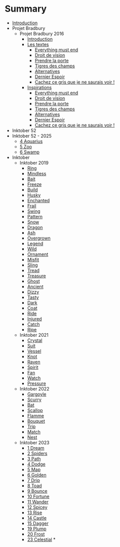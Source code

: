 # Summary

* [Introduction][1]
* Projet Bradbury
  * Projet Bradbury 2016
	* [Introduction][2]
	* [Les textes][3]
	   *  [Everything must end][4]
	   *  [Droit de vision][5]
	   *  [Prendre la porte][6]
	   *  [Tigres des champs][7]
	   *  [Alternatives][8]
	   *  [Dernier Espoir][9]
	   *  [Cachez ce gris que je ne saurais voir !][10]
	* [Inspirations][11]
	   *  [Everything must end][12]
	   *  [Droit de vision][13]
	   *  [Prendre la porte][14]
	   *  [Tigres des champs][15]
	   *  [Alternatives][16]
	   *  [Dernier Espoir][17]
	   *  [Cachez ce gris que je ne saurais voir !][18]
* Inktober 52
* Inktober 52 - 2025
	* [4 Aquarius][19]
	* [5 Zoo][20]
	* [6 Swamp][21]
* Inktober
  * Inktober 2019
	* [Ring][22]
	* [Mindless][23]
	* [Bait][24]
	* [Freeze][25]
	* [Build][26]
	* [Husky][27]
	* [Enchanted][28]
	* [Frail][29]
	* [Swing][30]
	* [Pattern][31]
	* [Snow][32]
	* [Dragon][33]
	* [Ash][34]
	* [Overgrown][35]
	* [Legend][36]
	* [Wild][37]
	* [Ornament][38]
	* [Misfit][39]
	* [Sling][40]
	* [Tread][41]
	* [Treasure][42]
	* [Ghost][43]
	* [Ancient][44]
	* [Dizzy][45]
	* [Tasty][46]
	* [Dark][47]
	* [Coat][48]
	* [Ride][49]
	* [Injured][50]
	* [Catch][51]
	* [Ripe][52]
  * Inktober 2021
	* [Crystal][53]
	* [Suit][54]
	* [Vessel][55]
	* [Knot][56]
	* [Raven][57]
	* [Spirit][58]
	* [Fan][59]
	* [Watch][60]
	* [Pressure][61]
  * Inktober 2022
	* [Gargoyle][62]
	* [Scurry][63]
	* [Bat][64]
	* [Scallop][65]
	* [Flamme][66]
	* [Bouquet][67]
	* [Trip][68]
	* [Match][69]
	* [Nest][70]
  * Inktober 2023
	* [1 Dream][71]
	* [2 Spiders][72]
	* [3 Path][73]
	* [4 Dodge][74]
	* [5 Map][75]
	* [6 Golden][76]
	* [7 Drip][77]
	* [8 Toad][78]
	* [9 Bounce][79]
	* [10 Fortune][80]
	* [11 Wander][81]
	* [12 Spicey][82]
	* [13 Rise][83]
	* [14 Castle][84]
	* [15 Dagger][85]
	* [19 Plump][86]
	* [20 Frost][87]
	* [23 Celestial][88]
	\* 

[1]:	README.md
[2]:	projet_bradbury/2016/README.md
[3]:	projet_bradbury/2016/textes/textes.md
[4]:	projet_bradbury/2016/textes/everything_must_end.md
[5]:	projet_bradbury/2016/textes/droit_de_vision.md
[6]:	projet_bradbury/2016/textes/prendre_la_porte.md
[7]:	projet_bradbury/2016/textes/tigres_des_champs.md
[8]:	projet_bradbury/2016/textes/alternatives.md
[9]:	projet_bradbury/2016/textes/dernier_espoir.md
[10]:	projet_bradbury/2016/textes/gris.md
[11]:	projet_bradbury/2016/explications_textes/inspirations.md
[12]:	projet_bradbury/2016/explications_textes/everything_must_end.md
[13]:	projet_bradbury/2016/explications_textes/droit_de_vision.md
[14]:	projet_bradbury/2016/explications_textes/prendre_la_porte.md
[15]:	projet_bradbury/2016/explications_textes/tigres_des_champs.md
[16]:	projet_bradbury/2016/explications_textes/alternatives.md
[17]:	projet_bradbury/2016/explications_textes/dernier_espoir.md
[18]:	projet_bradbury/2016/explications_textes/gris.md
[19]:	inktober_52/2025/Aquarius.md
[20]:	inktober_52/2025/Zoo.md
[21]:	inktober_52/2025/Swamp.md
[22]:	inktober/2019/ring.md
[23]:	inktober/2019/mindless.md
[24]:	inktober/2019/bait.md
[25]:	inktober/2019/freeze.md
[26]:	inktober/2019/build.md
[27]:	inktober/2019/husky.md
[28]:	inktober/2019/enchanted.md
[29]:	inktober/2019/frail.md
[30]:	inktober/2019/swing.md
[31]:	inktober/2019/pattern.md
[32]:	inktober/2019/snow.md
[33]:	inktober/2019/dragon.md
[34]:	inktober/2019/ash.md
[35]:	inktober/2019/overgrown.md
[36]:	inktober/2019/legend.md
[37]:	inktober/2019/wild.md
[38]:	inktober/2019/ornament.md
[39]:	inktober/2019/misfit.md
[40]:	inktober/2019/sling.md
[41]:	inktober/2019/tread.md
[42]:	inktober/2019/treasure.md
[43]:	inktober/2019/ghost.md
[44]:	inktober/2019/ancient.md
[45]:	inktober/2019/dizzy.md
[46]:	inktober/2019/tasty.md
[47]:	inktober/2019/dark.md
[48]:	inktober/2019/coat.md
[49]:	inktober/2019/ride.md
[50]:	inktober/2019/injured.md
[51]:	inktober/2019/catch.md
[52]:	inktober/2019/ripe.md
[53]:	inktober/2021/crystal.md
[54]:	inktober/2021/suit.md
[55]:	inktober/2021/vessel.md
[56]:	inktober/2021/knot.md
[57]:	inktober/2021/raven.md
[58]:	inktober/2021/spirit.md
[59]:	inktober/2021/fan.md
[60]:	inktober/2021/watch.md
[61]:	inktober/2021/pressure.md
[62]:	inktober/2022/gargoyle.md
[63]:	inktober/2022/scurry.md
[64]:	inktober/2022/bat.md
[65]:	inktober/2022/scallop.md
[66]:	inktober/2022/flamme.md
[67]:	inktober/2022/bouquet.md
[68]:	inktober/2022/trip.md
[69]:	inktober/2022/match.md
[70]:	inktober/2022/nest.md
[71]:	inktober/2023/dream.md
[72]:	inktober/2023/spiders.md
[73]:	inktober/2023/path.md
[74]:	inktober/2023/dodge.md
[75]:	inktober/2023/map.md
[76]:	inktober/2023/golden.md
[77]:	inktober/2023/drip.md
[78]:	inktober/2023/toad.md
[79]:	inktober/2023/bounce.md
[80]:	inktober/2023/fortune.md
[81]:	inktober/2023/wander.md
[82]:	inktober/2023/spicey.md
[83]:	inktober/2023/rise.md
[84]:	inktober/2023/castle.md
[85]:	inktober/2023/dagger.md
[86]:	inktober/2023/plump.md
[87]:	inktober/2023/frost.md
[88]:	inktober/2023/celestial.md